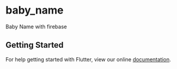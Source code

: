 # baby_name

Baby Name with firebase

## Getting Started

For help getting started with Flutter, view our online
[documentation](https://flutter.io/).
